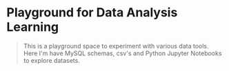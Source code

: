 # Playground for Data Analysis Learning

>This is a playground space to experiment with various data tools.
>Here I'm have MySQL schemas, csv's and Python Jupyter Notebooks to explore datasets.
